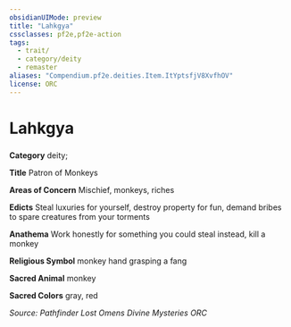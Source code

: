 ```yaml
---
obsidianUIMode: preview
title: "Lahkgya"
cssclasses: pf2e,pf2e-action
tags:
  - trait/
  - category/deity
  - remaster
aliases: "Compendium.pf2e.deities.Item.ItYptsfjV8XvfhOV"
license: ORC
---
```

# Lahkgya

### 

**Category** deity; 




**Title** Patron of Monkeys

**Areas of Concern** Mischief, monkeys, riches

**Edicts** Steal luxuries for yourself, destroy property for fun, demand bribes to spare creatures from your torments

**Anathema** Work honestly for something you could steal instead, kill a monkey

**Religious Symbol** monkey hand grasping a fang

**Sacred Animal** monkey

**Sacred Colors** gray, red

*Source: Pathfinder Lost Omens Divine Mysteries*
*ORC*